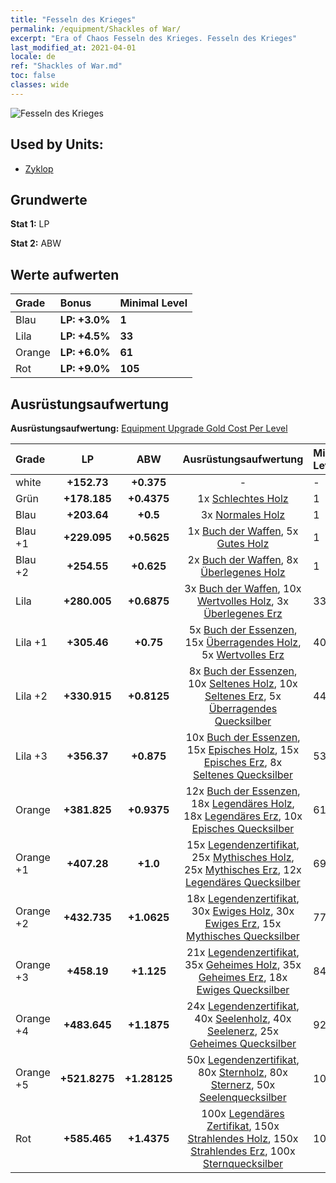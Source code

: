 ```yaml
---
title: "Fesseln des Krieges"
permalink: /equipment/Shackles of War/
excerpt: "Era of Chaos Fesseln des Krieges. Fesseln des Krieges"
last_modified_at: 2021-04-01
locale: de
ref: "Shackles of War.md"
toc: false
classes: wide
---
```


  ![Fesseln des Krieges](/images/e/e_4062.png)

## Used by Units:

* [Zyklop](/de/units/Cyclops/) 


## Grundwerte
 **Stat 1:** LP

 **Stat 2:** ABW

## Werte aufwerten

  |     Grade    |   Bonus | Minimal Level | 
  |:-------------|:--------|:--------------| 
  | Blau | **LP: +3.0%** | **1** | 
  | Lila | **LP: +4.5%** | **33** | 
  | Orange | **LP: +6.0%** | **61** | 
  | Rot | **LP: +9.0%** | **105** | 


## Ausrüstungsaufwertung
 **Ausrüstungsaufwertung:** [Equipment Upgrade Gold Cost Per Level](/equipment/EquipmentUpgradeCostPerLevel/) 

  |          Grade      | LP | ABW | Ausrüstungsaufwertung | Minimal Level |
  |:--------------------|:---------:|:---------:|:----------------:|:--------------|
  | white | **+152.73** | **+0.375** | - | - |
  | Grün | **+178.185** | **+0.4375** | 1x [Schlechtes Holz](/de/Items/mat_1/) | 1 |
  | Blau | **+203.64** | **+0.5** | 3x [Normales Holz](/de/Items/mat_7/) | 1 |
  | Blau +1 | **+229.095** | **+0.5625** | 1x [Buch der Waffen](/de/Items/mat_18/), 5x [Gutes Holz](/de/Items/mat_13/) | 1 |
  | Blau +2 | **+254.55** | **+0.625** | 2x [Buch der Waffen](/de/Items/mat_25/), 8x [Überlegenes Holz](/de/Items/mat_20/) | 1 |
  | Lila | **+280.005** | **+0.6875** | 3x [Buch der Waffen](/de/Items/mat_32/), 10x [Wertvolles Holz](/de/Items/mat_27/), 3x [Überlegenes Erz](/de/Items/mat_19/) | 33 |
  | Lila +1 | **+305.46** | **+0.75** | 5x [Buch der Essenzen](/de/Items/mat_39/), 15x [Überragendes Holz](/de/Items/mat_34/), 5x [Wertvolles Erz](/de/Items/mat_26/) | 40 |
  | Lila +2 | **+330.915** | **+0.8125** | 8x [Buch der Essenzen](/de/Items/mat_46/), 10x [Seltenes Holz](/de/Items/mat_41/), 10x [Seltenes Erz](/de/Items/mat_40/), 5x [Überragendes Quecksilber](/de/Items/mat_35/) | 44 |
  | Lila +3 | **+356.37** | **+0.875** | 10x [Buch der Essenzen](/de/Items/mat_53/), 15x [Episches Holz](/de/Items/mat_48/), 15x [Episches Erz](/de/Items/mat_47/), 8x [Seltenes Quecksilber](/de/Items/mat_42/) | 53 |
  | Orange | **+381.825** | **+0.9375** | 12x [Buch der Essenzen](/de/Items/mat_60/), 18x [Legendäres Holz](/de/Items/mat_55/), 18x [Legendäres Erz](/de/Items/mat_54/), 10x [Episches Quecksilber](/de/Items/mat_49/) | 61 |
  | Orange +1 | **+407.28** | **+1.0** | 15x [Legendenzertifikat](/de/Items/mat_67/), 25x [Mythisches Holz](/de/Items/mat_62/), 25x [Mythisches Erz](/de/Items/mat_61/), 12x [Legendäres Quecksilber](/de/Items/mat_56/) | 69 |
  | Orange +2 | **+432.735** | **+1.0625** | 18x [Legendenzertifikat](/de/Items/mat_74/), 30x [Ewiges Holz](/de/Items/mat_69/), 30x [Ewiges Erz](/de/Items/mat_68/), 15x [Mythisches Quecksilber](/de/Items/mat_63/) | 77 |
  | Orange +3 | **+458.19** | **+1.125** | 21x [Legendenzertifikat](/de/Items/mat_81/), 35x [Geheimes Holz](/de/Items/mat_76/), 35x [Geheimes Erz](/de/Items/mat_75/), 18x [Ewiges Quecksilber](/de/Items/mat_70/) | 84 |
  | Orange +4 | **+483.645** | **+1.1875** | 24x [Legendenzertifikat](/de/Items/mat_88/), 40x [Seelenholz](/de/Items/mat_83/), 40x [Seelenerz](/de/Items/mat_82/), 25x [Geheimes Quecksilber](/de/Items/mat_77/) | 92 |
  | Orange +5 | **+521.8275** | **+1.28125** | 50x [Legendenzertifikat](/de/Items/mat_95/), 80x [Sternholz](/de/Items/mat_90/), 80x [Sternerz](/de/Items/mat_89/), 50x [Seelenquecksilber](/de/Items/mat_84/) | 100 |
  | Rot | **+585.465** | **+1.4375** | 100x [Legendäres Zertifikat](/de/Items/mat_102/), 150x [Strahlendes Holz](/de/Items/mat_97/), 150x [Strahlendes Erz](/de/Items/mat_96/), 100x [Sternquecksilber](/de/Items/mat_91/) | 105 |

